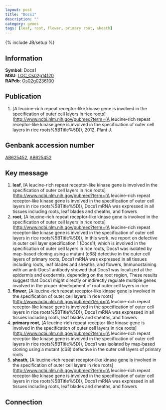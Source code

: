 ```yaml
---
layout: post
title: "Docs1"
description: ""
category: genes
tags: [leaf, root, flower, primary root, sheath]
---
```

{% include JB/setup %}

## Information
__Symbol__: Docs1  
__MSU__: [LOC_Os02g14120](http://rice.plantbiology.msu.edu/cgi-bin/ORF_infopage.cgi?orf=LOC_Os02g14120)  
__RAPdb__: [Os02g0236100](http://rapdb.dna.affrc.go.jp/viewer/gbrowse_details/irgsp1?name=Os02g0236100)  

## Publication
1. [A leucine-rich repeat receptor-like kinase gene is involved in the specification of outer cell layers in rice roots](http://www.ncbi.nlm.nih.gov/pubmed?term=(A leucine-rich repeat receptor-like kinase gene is involved in the specification of outer cell layers in rice roots%5BTitle%5D)), 2012, Plant J.

## Genbank accession number
[AB625452](http://www.ncbi.nlm.nih.gov/nuccore/AB625452), [AB625452](http://www.ncbi.nlm.nih.gov/nuccore/AB625452)

## Key message
1. __leaf__, [A leucine-rich repeat receptor-like kinase gene is involved in the specification of outer cell layers in rice roots](http://www.ncbi.nlm.nih.gov/pubmed?term=(A leucine-rich repeat receptor-like kinase gene is involved in the specification of outer cell layers in rice roots%5BTitle%5D)),  Docs1 mRNA was expressed in all tissues including roots, leaf blades and sheaths, and flowers
2. __root__, [A leucine-rich repeat receptor-like kinase gene is involved in the specification of outer cell layers in rice roots](http://www.ncbi.nlm.nih.gov/pubmed?term=(A leucine-rich repeat receptor-like kinase gene is involved in the specification of outer cell layers in rice roots%5BTitle%5D)),  In this work, we report on defective in outer cell layer specification 1 (Docs1), which is involved in the specification of outer cell layers in rice roots, Docs1 was isolated by map-based cloning using a mutant (c68) defective in the outer cell layers of primary roots, Docs1 mRNA was expressed in all tissues including roots, leaf blades and sheaths, and flowers, Immunostaining with an anti-Docs1 antibody showed that Docs1 was localized at the epidermis and exodermis, depending on the root region, These results suggest that Docs1 might directly or indirectly regulate multiple genes involved in the proper development of root outer cell layers in rice
3. __flower__, [A leucine-rich repeat receptor-like kinase gene is involved in the specification of outer cell layers in rice roots](http://www.ncbi.nlm.nih.gov/pubmed?term=(A leucine-rich repeat receptor-like kinase gene is involved in the specification of outer cell layers in rice roots%5BTitle%5D)),  Docs1 mRNA was expressed in all tissues including roots, leaf blades and sheaths, and flowers
4. __primary root__, [A leucine-rich repeat receptor-like kinase gene is involved in the specification of outer cell layers in rice roots](http://www.ncbi.nlm.nih.gov/pubmed?term=(A leucine-rich repeat receptor-like kinase gene is involved in the specification of outer cell layers in rice roots%5BTitle%5D)),  Docs1 was isolated by map-based cloning using a mutant (c68) defective in the outer cell layers of primary roots
5. __sheath__, [A leucine-rich repeat receptor-like kinase gene is involved in the specification of outer cell layers in rice roots](http://www.ncbi.nlm.nih.gov/pubmed?term=(A leucine-rich repeat receptor-like kinase gene is involved in the specification of outer cell layers in rice roots%5BTitle%5D)),  Docs1 mRNA was expressed in all tissues including roots, leaf blades and sheaths, and flowers

## Connection


